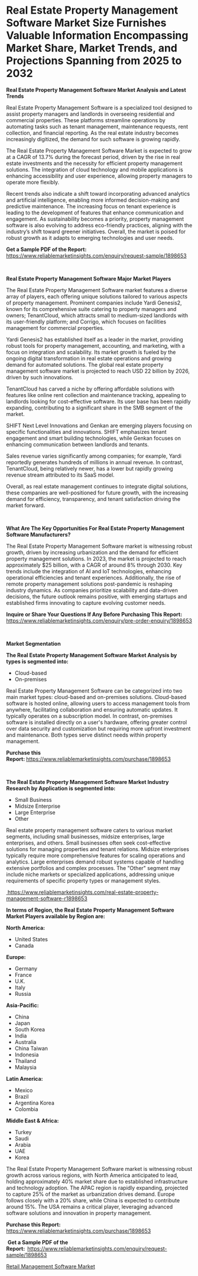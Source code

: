 <p><h1>Real Estate Property Management Software Market Size Furnishes Valuable Information Encompassing Market Share, Market Trends, and Projections Spanning from 2025 to 2032</h1></p><p><strong>Real Estate Property Management Software Market Analysis and Latest Trends</strong></p>
<p><p>Real Estate Property Management Software is a specialized tool designed to assist property managers and landlords in overseeing residential and commercial properties. These platforms streamline operations by automating tasks such as tenant management, maintenance requests, rent collection, and financial reporting. As the real estate industry becomes increasingly digitized, the demand for such software is growing rapidly.</p><p>The Real Estate Property Management Software Market is expected to grow at a CAGR of 13.7% during the forecast period, driven by the rise in real estate investments and the necessity for efficient property management solutions. The integration of cloud technology and mobile applications is enhancing accessibility and user experience, allowing property managers to operate more flexibly. </p><p>Recent trends also indicate a shift toward incorporating advanced analytics and artificial intelligence, enabling more informed decision-making and predictive maintenance. The increasing focus on tenant experience is leading to the development of features that enhance communication and engagement. As sustainability becomes a priority, property management software is also evolving to address eco-friendly practices, aligning with the industry’s shift toward greener initiatives. Overall, the market is poised for robust growth as it adapts to emerging technologies and user needs.</p></p>
<p><strong>Get a Sample PDF of the Report:&nbsp;</strong> <a href="https://www.reliablemarketinsights.com/enquiry/request-sample/1898653?utm_campaign=2221&utm_medium=2&utm_source=Github&utm_content=ia&utm_term=09032025&utm_id=real-estate-property-management-software">https://www.reliablemarketinsights.com/enquiry/request-sample/1898653</a></p>
<p>&nbsp;</p>
<p><strong>Real Estate Property Management Software Major Market Players</strong></p>
<p><p>The Real Estate Property Management Software market features a diverse array of players, each offering unique solutions tailored to various aspects of property management. Prominent companies include Yardi Genesis2, known for its comprehensive suite catering to property managers and owners; TenantCloud, which attracts small to medium-sized landlords with its user-friendly platform; and Corrigo, which focuses on facilities management for commercial properties.</p><p>Yardi Genesis2 has established itself as a leader in the market, providing robust tools for property management, accounting, and marketing, with a focus on integration and scalability. Its market growth is fueled by the ongoing digital transformation in real estate operations and growing demand for automated solutions. The global real estate property management software market is projected to reach USD 22 billion by 2026, driven by such innovations.</p><p>TenantCloud has carved a niche by offering affordable solutions with features like online rent collection and maintenance tracking, appealing to landlords looking for cost-effective software. Its user base has been rapidly expanding, contributing to a significant share in the SMB segment of the market.</p><p>SHIFT Next Level Innovations and Genkan are emerging players focusing on specific functionalities and innovations. SHIFT emphasizes tenant engagement and smart building technologies, while Genkan focuses on enhancing communication between landlords and tenants.</p><p>Sales revenue varies significantly among companies; for example, Yardi reportedly generates hundreds of millions in annual revenue. In contrast, TenantCloud, being relatively newer, has a lower but rapidly growing revenue stream attributed to its SaaS model.</p><p>Overall, as real estate management continues to integrate digital solutions, these companies are well-positioned for future growth, with the increasing demand for efficiency, transparency, and tenant satisfaction driving the market forward.</p></p>
<p>&nbsp;</p>
<p><strong>What Are The Key Opportunities For Real Estate Property Management Software Manufacturers?</strong></p>
<p><p>The Real Estate Property Management Software market is witnessing robust growth, driven by increasing urbanization and the demand for efficient property management solutions. In 2023, the market is projected to reach approximately $25 billion, with a CAGR of around 8% through 2030. Key trends include the integration of AI and IoT technologies, enhancing operational efficiencies and tenant experiences. Additionally, the rise of remote property management solutions post-pandemic is reshaping industry dynamics. As companies prioritize scalability and data-driven decisions, the future outlook remains positive, with emerging startups and established firms innovating to capture evolving customer needs.</p></p>
<p><strong>Inquire or Share Your Questions If Any Before Purchasing This Report:</strong> <a href="https://www.reliablemarketinsights.com/enquiry/pre-order-enquiry/1898653?utm_campaign=2221&utm_medium=2&utm_source=Github&utm_content=ia&utm_term=09032025&utm_id=real-estate-property-management-software">https://www.reliablemarketinsights.com/enquiry/pre-order-enquiry/1898653</a></p>
<p>&nbsp;</p>
<p><strong>Market Segmentation</strong></p>
<p><strong>The Real Estate Property Management Software Market Analysis by types is segmented into:</strong></p>
<p><ul><li>Cloud-based</li><li>On-premises</li></ul></p>
<p><p>Real Estate Property Management Software can be categorized into two main market types: cloud-based and on-premises solutions. Cloud-based software is hosted online, allowing users to access management tools from anywhere, facilitating collaboration and ensuring automatic updates. It typically operates on a subscription model. In contrast, on-premises software is installed directly on a user's hardware, offering greater control over data security and customization but requiring more upfront investment and maintenance. Both types serve distinct needs within property management.</p></p>
<p><strong>Purchase this Report:&nbsp;</strong><a href="https://www.reliablemarketinsights.com/purchase/1898653?utm_campaign=2221&utm_medium=2&utm_source=Github&utm_content=ia&utm_term=09032025&utm_id=real-estate-property-management-software">https://www.reliablemarketinsights.com/purchase/1898653</a></p>
<p>&nbsp;</p>
<p><strong>The Real Estate Property Management Software Market Industry Research by Application is segmented into:</strong></p>
<p><ul><li>Small Business</li><li>Midsize Enterprise</li><li>Large Enterprise</li><li>Other</li></ul></p>
<p><p>Real estate property management software caters to various market segments, including small businesses, midsize enterprises, large enterprises, and others. Small businesses often seek cost-effective solutions for managing properties and tenant relations. Midsize enterprises typically require more comprehensive features for scaling operations and analytics. Large enterprises demand robust systems capable of handling extensive portfolios and complex processes. The "Other" segment may include niche markets or specialized applications, addressing unique requirements of specific property types or management styles.</p></p>
<p><a href="https://www.reliablemarketinsights.com/real-estate-property-management-software-r1898653?utm_campaign=2221&utm_medium=2&utm_source=Github&utm_content=ia&utm_term=09032025&utm_id=real-estate-property-management-software">&nbsp;https://www.reliablemarketinsights.com/real-estate-property-management-software-r1898653</a></p>
<p><strong>In terms of Region, the Real Estate Property Management Software Market Players available by Region are:</strong></p>
<p>
    <p> <strong> North America: </strong>
        <ul>
            <li>United States</li>
            <li>Canada</li>
        </ul>
        </p> 
    <p> <strong> Europe: </strong>
        <ul>
            <li>Germany</li>
            <li>France</li>
            <li>U.K.</li>
            <li>Italy</li>
            <li>Russia</li>
        </ul>
        </p> 
    <p> <strong> Asia-Pacific: </strong>
        <ul>
            <li>China</li>
            <li>Japan</li>
            <li>South Korea</li>
            <li>India</li>
            <li>Australia</li>
            <li>China Taiwan</li>
            <li>Indonesia</li>
            <li>Thailand</li>
            <li>Malaysia</li>
        </ul>
        </p> 
    <p> <strong> Latin America: </strong>
        <ul>
            <li>Mexico</li>
            <li>Brazil</li>
            <li>Argentina Korea</li>
            <li>Colombia</li>
        </ul>
        </p> 
    <p> <strong> Middle East & Africa: </strong>
        <ul>
            <li>Turkey</li>
            <li>Saudi</li>
            <li>Arabia</li>
            <li>UAE</li>
            <li>Korea</li>
        </ul>
    </p>
    </p>
<p><p>The Real Estate Property Management Software market is witnessing robust growth across various regions, with North America anticipated to lead, holding approximately 40% market share due to established infrastructure and technology adoption. The APAC region is rapidly expanding, projected to capture 25% of the market as urbanization drives demand. Europe follows closely with a 20% share, while China is expected to contribute around 15%. The USA remains a critical player, leveraging advanced software solutions and innovation in property management.</p></p>
<p><strong>Purchase this Report: </strong><a href="https://www.reliablemarketinsights.com/purchase/1898653?utm_campaign=2221&utm_medium=2&utm_source=Github&utm_content=ia&utm_term=09032025&utm_id=real-estate-property-management-software">https://www.reliablemarketinsights.com/purchase/1898653</a></p>
<p>&nbsp;<strong>Get a Sample PDF of the Report:&nbsp;&nbsp;</strong><a href="https://www.reliablemarketinsights.com/enquiry/request-sample/1898653?utm_campaign=2221&utm_medium=2&utm_source=Github&utm_content=ia&utm_term=09032025&utm_id=real-estate-property-management-software">https://www.reliablemarketinsights.com/enquiry/request-sample/1898653</a></p>
<p><strong></strong></p>
<p><p><a href="https://github.com/delindacallegari68/Market-Research-Report-List-1/blob/main/retail-management-software-market.md?utm_campaign=2221&utm_medium=2&utm_source=Github&utm_content=ia&utm_term=09032025&utm_id=real-estate-property-management-software">Retail Management Software Market</a></p></p>